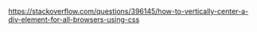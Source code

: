 
https://stackoverflow.com/questions/396145/how-to-vertically-center-a-div-element-for-all-browsers-using-css

